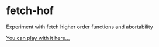 # fetch-hof
Experiment with fetch higher order functions and abortability

[You can play with it here...](https://jovdb.github.io/fetch-hof)
